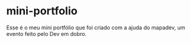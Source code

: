 # mini-portfolio
Esse é o meu mini portfólio que foi criado com a ajuda do mapadev, um evento feito pelo Dev em dobro.
